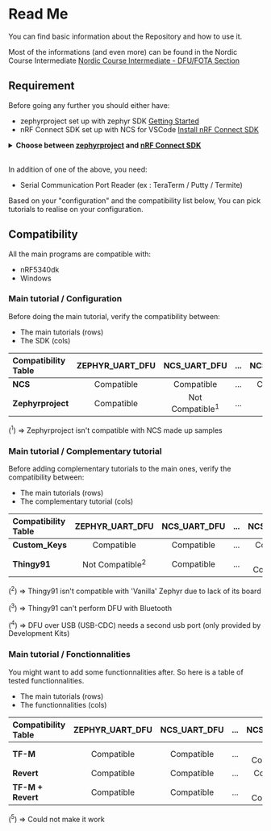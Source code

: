 # Read Me

You can find basic information about the Repository and how to use it.

Most of the informations (and even more) can be found in the Nordic Course Intermediate
[Nordic Course Intermediate - DFU/FOTA Section](https://academy.nordicsemi.com/courses/nrf-connect-sdk-intermediate/lessons/lesson-8-bootloaders-and-dfu-fota/)

## Requirement

Before going any further you should either have:

- zephyrproject set up with zephyr SDK [Getting Started](https://docs.zephyrproject.org/latest/develop/getting_started/index.html)
- nRF Connect SDK set up with NCS for VSCode [Install nRF Connect SDK](https://developer.nordicsemi.com/nRF_Connect_SDK/doc/latest/nrf/installation/install_ncs.html)

<details>
<summary><b>Choose between <u>zephyrproject</u> and <u>nRF Connect SDK</u></b></summary>

`/!\-/!\-/!\-/!\-/!\-/!\-/!\-/!\-/!\-/!\`  
It's important to note that the 2 **should NOT be installed on the same computer** (outside of R&D purposes)
Choose with your target:

- **Nordic** Target => Install **nRF Connect SDK**
- Any **other brand** Target => Install **zephyrproject**

`/!\-/!\-/!\-/!\-/!\-/!\-/!\-/!\-/!\-/!\`

</details>
</br>

In addition of one of the above, you need:

- Serial Communication Port Reader (ex : TeraTerm / Putty / Termite)

Based on your "configuration" and the compatibility list below,
You can pick tutorials to realise on your configuration.

## Compatibility

All the main programs are compatible with:

- nRF5340dk
- Windows

### Main tutorial / Configuration

Before doing the main tutorial, verify the compatibility between:

- The main tutorials (rows)
- The SDK (cols)

| Compatibility Table | ZEPHYR_UART_DFU | NCS_UART_DFU | ... | NCS_USB_DFU | ... | NCS_BLE_DFU |
| :------------------ | :-------------: | :-: | :-: | :-: | :-: | :---------: |
| **NCS** | Compatible | Compatible | ... | Compatible | ... | Compatible |
| **Zephyrproject** | Compatible | Not Compatible<sup>1</sup> | ... | N.A. | ... | Not Compatible<sup>1</sup>|

(<sup>1</sup>) => Zephyrproject isn't compatible with NCS made up samples

### Main tutorial / Complementary tutorial

Before adding complementary tutorials to the main ones, verify the compatibility between:

- The main tutorials (rows)
- The complementary tutorial (cols)

| Compatibility Table | ZEPHYR_UART_DFU | NCS_UART_DFU | ... | NCS_USB_DFU | ... | NCS_BLE_DFU |
| :------------------ | :-------------: | :-: | :-: | :-: | :-: | :---------: |
| **Custom_Keys** | Compatible | Compatible | ... | Compatible | ... | Compatible |
| **Thingy91** | Not Compatible<sup>2</sup>| Compatible | ... | Not Compatible<sup>4</sup> | ... | Not Compatible<sup>3</sup>|

(<sup>2</sup>) => Thingy91 isn't compatible with 'Vanilla' Zephyr due to lack of its board

(<sup>3</sup>) => Thingy91 can't perform DFU with Bluetooth

(<sup>4</sup>) => DFU over USB (USB-CDC) needs a second usb port (only provided by Development Kits)

### Main tutorial / Fonctionnalities

You might want to add some functionnalities after.
So here is a table of tested functionnalities.

- The main tutorials (rows)
- The functionnalities (cols)

| Compatibility Table | ZEPHYR_UART_DFU | NCS_UART_DFU | ... | NCS_USB_DFU | ... | NCS_BLE_DFU |
| :------------------ | :-------------: | :-: | :-: | :-: | :-: | :---------: |
| **TF-M** | Compatible | Compatible | ... | Not Compatible<sup>5</sup> | ... | Not Compatible<sup>5</sup> |
| **Revert** | Compatible | Compatible | ... | Compatible | ... | Compatible |
| **TF-M + Revert** | Compatible | Compatible | ... | Not Compatible<sup>5</sup> | ... | Not Compatible<sup>5</sup> |

(<sup>5</sup>) => Could not make it work
